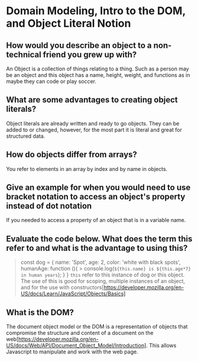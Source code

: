 # Domain Modeling, Intro to the DOM, and Object Literal Notion

## How would you describe an object to a non-technical friend you grew up with?

An Object is a collection of things relating to a thing. Such as a person may be an object and this object has a name, height, weight, and functions as in maybe they can code or play soccer.

## What are some advantages to creating object literals?

 Object literals are already written and ready to go objects. They can be added to or changed, however, for the most part it is literal and great for structured data.

## How do objects differ from arrays?

You refer to elements in an array by index and by name in objects.

## Give an example for when you would need to use bracket notation to access an object's property instead of dot notation

If you needed to access a property of an object that is in a variable name.

## Evaluate the code below. What does the term this refer to and what is the advantage to using this?

> const dog = {
 > name: 'Spot',
  > age: 2,
  > color: 'white with black spots',
  > humanAge: function (){
    > console.log(`${this.name} is ${this.age*7} in human years`);
  }
}
 `this` refer to this instance of dog or this object. The use of this is good for scoping, multiple instances of an object, and for the use with constructors[https://developer.mozilla.org/en-US/docs/Learn/JavaScript/Objects/Basics]

## What is the DOM?

 The document object model or the DOM is a representation of objects that compromise the structure and content of a document on the web[https://developer.mozilla.org/en-US/docs/Web/API/Document_Object_Model/Introduction]. This allows Javascript to manipulate and work with the web page.
